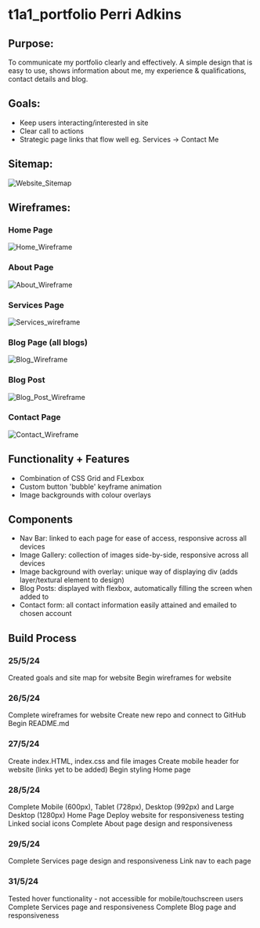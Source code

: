 # t1a1_portfolio Perri Adkins

## Purpose:
To communicate my portfolio clearly and effectively. A simple design that is easy to use, shows information about me, my experience & qualifications, contact details and blog.

## Goals:
- Keep users interacting/interested in site
- Clear call to actions
- Strategic page links that flow well eg. Services -> Contact Me

## Sitemap:
![Website_Sitemap](./docs/Sitemap_t1a1.png)

## Wireframes:

### Home Page
![Home_Wireframe](./docs/Wireframe_HOME.png)
### About Page
![About_Wireframe](./docs/Wirefame_ABOUT.png)
### Services Page
![Services_wireframe](./docs/Wireframe_SERVICES.png)
### Blog Page (all blogs)
![Blog_Wireframe](./docs/Wireframe_BLOGS.png)
### Blog Post
![Blog_Post_Wireframe](./docs/Wireframe_POST.png)
### Contact Page
![Contact_Wireframe](./docs/Wireframe_CONTACT.png)

## Functionality + Features
- Combination of CSS Grid and FLexbox
- Custom button 'bubble' keyframe animation
- Image backgrounds with colour overlays


## Components
- Nav Bar: linked to each page for ease of access, responsive across all devices 
- Image Gallery: collection of images side-by-side, responsive across all devices
- Image background with overlay: unique way of displaying div (adds layer/textural element to design)
- Blog Posts: displayed with flexbox, automatically filling the screen when added to
- Contact form: all contact information easily attained and emailed to chosen account

## Build Process

### 25/5/24
Created goals and site map for website 
Begin wireframes for website

### 26/5/24
Complete wireframes for website
Create new repo and connect to GitHub
Begin README.md

### 27/5/24
Create index.HTML, index.css and file images
Create mobile header for website (links yet to be added)
Begin styling Home page

### 28/5/24
Complete Mobile (600px), Tablet (728px), Desktop (992px) and Large Desktop (1280px) Home Page
Deploy website for responsiveness testing
Linked social icons
Complete About page design and responsiveness

### 29/5/24
Complete Services page design and responsiveness
Link nav to each page

### 31/5/24
Tested hover functionality - not accessible for mobile/touchscreen users
Complete Services page and responsiveness
Complete Blog page and responsiveness